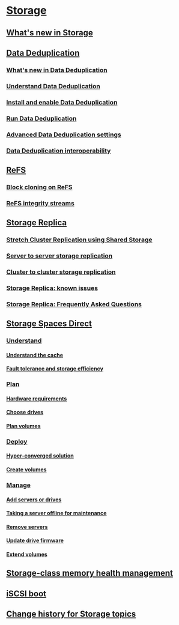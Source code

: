 # [Storage](storage/storage.md)
## [What's new in Storage](storage/whats-new-in-storage.md)
## [Data Deduplication](storage/data-deduplication/overview.md)
### [What's new in Data Deduplication](storage/data-deduplication/whats-new.md)
### [Understand Data Deduplication](storage/data-deduplication/understand.md)
### [Install and enable Data Deduplication](storage/data-deduplication/install-enable.md)
### [Run Data Deduplication](storage/data-deduplication/run.md)
### [Advanced Data Deduplication settings](storage/data-deduplication/advanced-settings.md)
### [Data Deduplication interoperability](storage/data-deduplication/interop.md)
## [ReFS](storage/refs/refs-overview.md)
### [Block cloning on ReFS](storage/refs/block-cloning.md)
### [ReFS integrity streams](storage/refs/integrity-streams.md)
## [Storage Replica](storage/storage-replica/storage-replica-overview.md)
### [Stretch Cluster Replication using Shared Storage](storage/storage-replica/stretch-cluster-replication-using-shared-storage.md)
### [Server to server storage replication](storage/storage-replica/server-to-server-storage-replication.md)
### [Cluster to cluster storage replication](storage/storage-replica/cluster-to-cluster-storage-replication.md)
### [Storage Replica: known issues](storage/storage-replica/storage-replica-known-issues.md)
### [Storage Replica: Frequently Asked Questions](storage/storage-replica/storage-replica-frequently-asked-questions.md)
## [Storage Spaces Direct](storage/storage-spaces/storage-spaces-direct-overview.md)
### [Understand](storage/storage-spaces/understand-storage-spaces-direct.md)
#### [Understand the cache](storage/storage-spaces/understand-the-cache.md)
#### [Fault tolerance and storage efficiency](storage/storage-spaces/Storage-Spaces-Fault-Tolerance.md)
### [Plan](storage/storage-spaces/plan-storage-spaces-direct.md)
#### [Hardware requirements](storage/storage-spaces/storage-spaces-direct-hardware-requirements.md)
#### [Choose drives](storage/storage-spaces/choosing-drives.md)
#### [Plan volumes](storage/storage-spaces/plan-volumes.md)
### [Deploy](storage/storage-spaces/deploy-storage-spaces-direct.md)
#### [Hyper-converged solution](storage/storage-spaces/hyper-converged-solution-using-storage-spaces-direct.md)
#### [Create volumes](storage/storage-spaces/create-volumes.md)
### [Manage](storage/storage-spaces/manage-storage-spaces-direct.md)
#### [Add servers or drives](storage/storage-spaces/add-nodes.md)
#### [Taking a server offline for maintenance](storage/storage-spaces/maintain-servers.md)
#### [Remove servers](storage/storage-spaces/remove-servers.md)
#### [Update drive firmware](storage/update-firmware.md)
#### [Extend volumes](storage/storage-spaces/resize-volumes.md)
## [Storage-class memory health management](storage/storage-spaces/Storage-class-memory-health.md)
## [iSCSI boot](storage/iscsi/iscsi-boot-overview.md)
## [Change history for Storage topics](storage/storage-change-history.md)